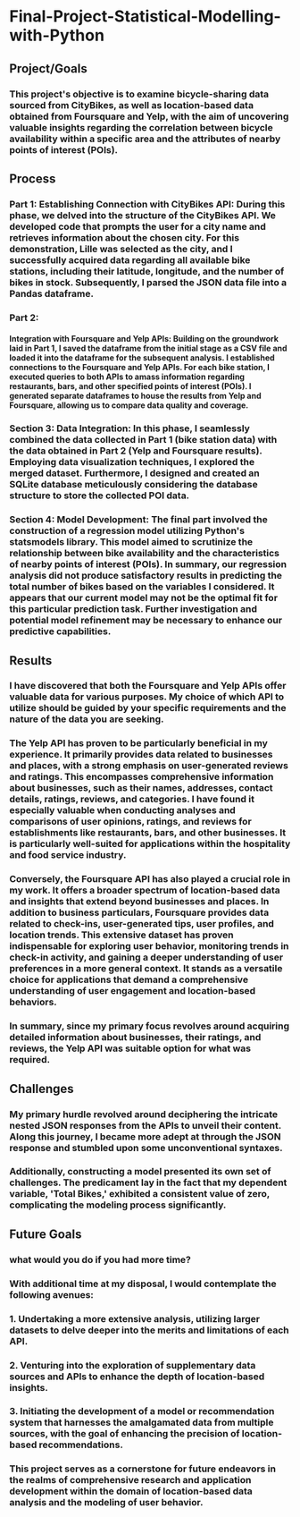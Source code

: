# Final-Project-Statistical-Modelling-with-Python

## Project/Goals

### This project's objective is to examine bicycle-sharing data sourced from CityBikes, as well as location-based data obtained from Foursquare and Yelp, with the aim of uncovering valuable insights regarding the correlation between bicycle availability within a specific area and the attributes of nearby points of interest (POIs). 

## Process


### Part 1: Establishing Connection with CityBikes API: During this phase, we delved into the structure of the CityBikes API. We developed code that prompts the user for a city name and retrieves information about the chosen city. For this demonstration, Lille was selected as the city, and I successfully acquired data regarding all available bike stations, including their latitude, longitude, and the number of bikes in stock. Subsequently, I parsed the JSON data file into a Pandas dataframe.

### Part 2: 

#### Integration with Foursquare and Yelp APIs: Building on the groundwork laid in Part 1, I saved the dataframe from the initial stage as a CSV file and loaded it into the dataframe for the subsequent analysis. I established connections to the Foursquare and Yelp APIs. For each bike station, I executed queries to both APIs to amass information regarding restaurants, bars, and other specified points of interest (POIs). I generated separate dataframes to house the results from Yelp and Foursquare, allowing us to compare data quality and coverage.


### Section 3: Data Integration: In this phase, I seamlessly combined the data collected in Part 1 (bike station data) with the data obtained in Part 2 (Yelp and Foursquare results). Employing data visualization techniques, I explored the merged dataset. Furthermore, I designed and created an SQLite database meticulously considering the database structure to store the collected POI data.

### Section 4: Model Development: The final part involved the construction of a regression model utilizing Python's statsmodels library. This model aimed to scrutinize the relationship between bike availability and the characteristics of nearby points of interest (POIs). In summary, our regression analysis did not produce satisfactory results in predicting the total number of bikes based on the variables I considered. It appears that our current model may not be the optimal fit for this particular prediction task. Further investigation and potential model refinement may be necessary to enhance our predictive capabilities.



## Results

### I have discovered that both the Foursquare and Yelp APIs offer valuable data for various purposes. My choice of which API to utilize should be guided by your specific requirements and the nature of the data you are seeking.

### The Yelp API has proven to be particularly beneficial in my experience. It primarily provides data related to businesses and places, with a strong emphasis on user-generated reviews and ratings. This encompasses comprehensive information about businesses, such as their names, addresses, contact details, ratings, reviews, and categories. I have found it especially valuable when conducting analyses and comparisons of user opinions, ratings, and reviews for establishments like restaurants, bars, and other businesses. It is particularly well-suited for applications within the hospitality and food service industry.

### Conversely, the Foursquare API has also played a crucial role in my work. It offers a broader spectrum of location-based data and insights that extend beyond businesses and places. In addition to business particulars, Foursquare provides data related to check-ins, user-generated tips, user profiles, and location trends. This extensive dataset has proven indispensable for exploring user behavior, monitoring trends in check-in activity, and gaining a deeper understanding of user preferences in a more general context. It stands as a versatile choice for applications that demand a comprehensive understanding of user engagement and location-based behaviors.

### In summary, since my primary focus revolves around acquiring detailed information about businesses, their ratings, and reviews, the Yelp API was suitable option for what was required. 

## Challenges 

### My primary hurdle revolved around deciphering the intricate nested JSON responses from the APIs to unveil their content. Along this journey, I became more adept at through the JSON response and stumbled upon some unconventional syntaxes.

### Additionally, constructing a model presented its own set of challenges. The predicament lay in the fact that my dependent variable, 'Total Bikes,' exhibited a consistent value of zero, complicating the modeling process significantly.

## Future Goals
### what would you do if you had more time?

### With additional time at my disposal, I would contemplate the following avenues:

### 1. Undertaking a more extensive analysis, utilizing larger datasets to delve deeper into the merits and limitations of each API.

### 2. Venturing into the exploration of supplementary data sources and APIs to enhance the depth of location-based insights.

### 3. Initiating the development of a model or recommendation system that harnesses the amalgamated data from multiple sources, with the goal of enhancing the precision of location-based recommendations.

### This project serves as a cornerstone for future endeavors in the realms of comprehensive research and application development within the domain of location-based data analysis and the modeling of user behavior.
